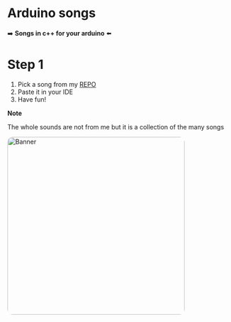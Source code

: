 # Arduino songs

➡️ **Songs in c++ for your arduino** ⬅️

<h1>Step 1</h1>

1. Pick a song from my <a href="https://github.com/IamSTEINI/Arduino-songs/">REPO</a>
2. Paste it in your IDE
3. Have fun!


**Note**

The whole sounds are not from me but it is a collection of the many songs


<img align="center" style="border-radius:12px;width:400px" src="https://i.imgur.com/jWKgRlY.png" alt="Banner"/>
